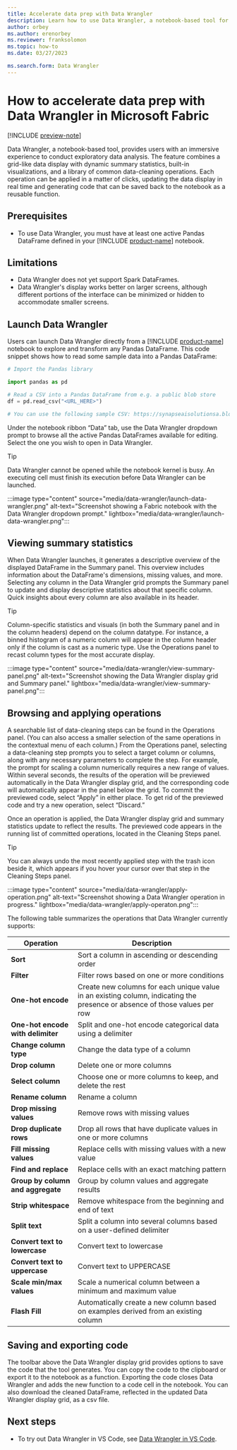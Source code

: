 ```yaml
---
title: Accelerate data prep with Data Wrangler
description: Learn how to use Data Wrangler, a notebook-based tool for exploring data and generating code to transform it.
author: orbey
ms.author: erenorbey
ms.reviewer: franksolomon
ms.topic: how-to
ms.date: 03/27/2023

ms.search.form: Data Wrangler
---
```


# How to accelerate data prep with Data Wrangler in Microsoft Fabric

[!INCLUDE [preview-note](../includes/preview-note.md)]

Data Wrangler, a notebook-based tool, provides users with an immersive experience to conduct exploratory data analysis. The feature combines a grid-like data display with dynamic summary statistics, built-in visualizations, and a library of common data-cleaning operations. Each operation can be applied in a matter of clicks, updating the data display in real time and generating code that can be saved back to the notebook as a reusable function.

## Prerequisites

* To use Data Wrangler, you must have at least one active Pandas DataFrame defined in your [!INCLUDE [product-name](../includes/product-name.md)] notebook.

## Limitations

* Data Wrangler does not yet support Spark DataFrames.
* Data Wrangler's display works better on larger screens, although different portions of the interface can be minimized or hidden to accommodate smaller screens.

## Launch Data Wrangler

Users can launch Data Wrangler directly from a [!INCLUDE [product-name](../includes/product-name.md)] notebook to explore and transform any Pandas DataFrame. This code snippet shows how to read some sample data into a Pandas DataFrame:

```Python
# Import the Pandas library

import pandas as pd

# Read a CSV into a Pandas DataFrame from e.g. a public blob store
df = pd.read_csv("<URL_HERE>")

# You can use the following sample CSV: https://synapseaisolutionsa.blob.core.windows.net/public/Credit_Card_Fraud_Detection/creditcard.csv
```

Under the notebook ribbon “Data” tab, use the Data Wrangler dropdown prompt to browse all the active Pandas DataFrames available for editing. Select the one you wish to open in Data Wrangler.

> [!TIP]
> Data Wrangler cannot be opened while the notebook kernel is busy. An executing cell must finish its execution before Data Wrangler can be launched.

:::image type="content" source="media/data-wrangler/launch-data-wrangler.png" alt-text="Screenshot showing a Fabric notebook with the Data Wrangler dropdown prompt." lightbox="media/data-wrangler/launch-data-wrangler.png":::

## Viewing summary statistics

When Data Wrangler launches, it generates a descriptive overview of the displayed DataFrame in the Summary panel. This overview includes information about the DataFrame's dimensions, missing values, and more. Selecting any column in the Data Wrangler grid prompts the Summary panel to update and display descriptive statistics about that specific column. Quick insights about every column are also available in its header.

> [!TIP]
> Column-specific statistics and visuals (in both the Summary panel and in the column headers) depend on the column datatype. For instance, a binned histogram of a numeric column will appear in the column header only if the column is cast as a numeric type. Use the Operations panel to recast column types for the most accurate display.

:::image type="content" source="media/data-wrangler/view-summary-panel.png" alt-text="Screenshot showing the Data Wrangler display grid and Summary panel." lightbox="media/data-wrangler/view-summary-panel.png":::

## Browsing and applying operations

A searchable list of data-cleaning steps can be found in the Operations panel. (You can also access a smaller selection of the same operations in the contextual menu of each column.) From the Operations panel, selecting a data-cleaning step prompts you to select a target column or columns, along with any necessary parameters to complete the step. For example, the prompt for scaling a column numerically requires a new range of values. Within several seconds, the results of the operation will be previewed automatically in the Data Wrangler display grid, and the corresponding code will automatically appear in the panel below the grid. To commit the previewed code, select “Apply” in either place. To get rid of the previewed code and try a new operation, select “Discard.”

Once an operation is applied, the Data Wrangler display grid and summary statistics update to reflect the results. The previewed code appears in the running list of committed operations, located in the Cleaning Steps panel.

> [!TIP]
> You can always undo the most recently applied step with the trash icon beside it, which appears if you hover your cursor over that step in the Cleaning Steps panel.

:::image type="content" source="media/data-wrangler/apply-operation.png" alt-text="Screenshot showing a Data Wrangler operation in progress." lightbox="media/data-wrangler/apply-operaton.png":::

The following table summarizes the operations that Data Wrangler currently supports:

| **Operation** | **Description** |
|---|---|
| **Sort** | Sort a column in ascending or descending order |
| **Filter** | Filter rows based on one or more conditions |
| **One-hot encode** | Create new columns for each unique value in an existing column, indicating the presence or absence of those values per row |
| **One-hot encode with delimiter** | Split and one-hot encode categorical data using a delimiter |
| **Change column type** | Change the data type of a column |
| **Drop column** | Delete one or more columns |
| **Select column** | Choose one or more columns to keep, and delete the rest |
| **Rename column** | Rename a column |
| **Drop missing values** | Remove rows with missing values |
| **Drop duplicate rows** | Drop all rows that have duplicate values in one or more columns |
| **Fill missing values** | Replace cells with missing values with a new value |
| **Find and replace** | Replace cells with an exact matching pattern |
| **Group by column and aggregate** | Group by column values and aggregate results |
| **Strip whitespace** | Remove whitespace from the beginning and end of text |
| **Split text** | Split a column into several columns based on a user-defined delimiter |
| **Convert text to lowercase** | Convert text to lowercase |
| **Convert text to uppercase** | Convert text to UPPERCASE |
| **Scale min/max values** | Scale a numerical column between a minimum and maximum value |
| **Flash Fill** | Automatically create a new column based on examples derived from an existing column |

## Saving and exporting code

The toolbar above the Data Wrangler display grid provides options to save the code that the tool generates. You can copy the code to the clipboard or export it to the notebook as a function. Exporting the code closes Data Wrangler and adds the new function to a code cell in the notebook. You can also download the cleaned DataFrame, reflected in the updated Data Wrangler display grid, as a csv file.

## Next steps

- To try out Data Wrangler in VS Code, see [Data Wrangler in VS Code](https://aznb.azurewebsites.net/docs/vscode-data-wrangler/).